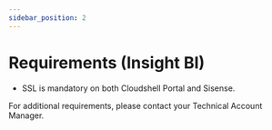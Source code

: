 ```yaml
---
sidebar_position: 2
---
```


# Requirements (Insight BI)

- SSL is mandatory on both Cloudshell Portal and Sisense.

For additional requirements, please contact your Technical Account Manager.